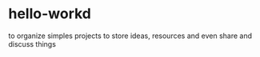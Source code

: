# hello-workd
to organize simples projects to store ideas, resources and even share and discuss things

